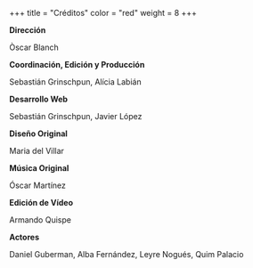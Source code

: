 +++
title = "Créditos"
color = "red"
weight = 8
+++

**Dirección**

Òscar Blanch

**Coordinación, Edición y Producción**

Sebastián Grinschpun, Alícia Labián

**Desarrollo Web**

Sebastián Grinschpun,
Javier López


**Diseño Original**

Maria del Villar


**Música Original**

Óscar Martínez


**Edición de Vídeo**

Armando Quispe


**Actores**

Daniel Guberman,
Alba Fernández,
Leyre Nogués, 
Quim Palacio
